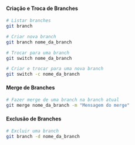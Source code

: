 
#### **Criação e Troca de Branches**
```bash
# Listar branches
git branch

# Criar nova branch
git branch nome_da_branch

# Trocar para uma branch
git switch nome_da_branch

# Criar e trocar para uma nova branch
git switch -c nome_da_branch
```

#### **Merge de Branches**
```bash
# Fazer merge de uma branch na branch atual
git merge nome_da_branch -m "Mensagem do merge"
```

#### **Exclusão de Branches**
```bash
# Excluir uma branch
git branch -d nome_da_branch
```